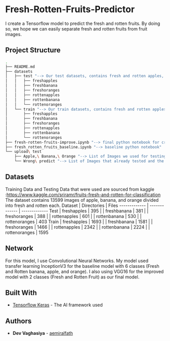 # Fresh-Rotten-Fruits-Predictor

I create a Tensorflow model to predict the fresh and rotten fruits. By doing so, we hope we can easily separate fresh and rotten fruits from fruit images.

## Project Structure
```bash
.
├── README.md
├── datasets
│   ├── test "--> Our test datasets, contains fresh and rotten apples, bananas, oranges"
│   │   ├── freshapples
│   │   ├── freshbanana
│   │   ├── freshoranges
│   │   ├── rottenapples
│   │   ├── rottenbanana
│   │   └── rottenoranges
│   └── train "--> Our train datasets, contains fresh and rotten apples, bananas, oranges"
│       ├── freshapples
│       ├── freshbanana
│       ├── freshoranges
│       ├── rottenapples
│       ├── rottenbanana
│       └── rottenoranges
├── fresh-rotten-fruits-improve.ipynb "--> final python notebook for creating our model"
├── fresh_rotten_fruits_baseline.ipynb "--> baseline python notebook"
└── upload\ test
    ├── Apple,\ Banana,\ Orange "--> List of Images we used for testing the model"
    └── Wrong\ predict "--> List of Images that already tested and the model predict it wrong"
```

## Datasets
Training Data and Testing Data that were used are sourced from kaggle :https://www.kaggle.com/sriramr/fruits-fresh-and-rotten-for-classification <br/> The dataset contains 13599 images of apple, banana, and orange divided into fresh and rotten each.
Dataset       | Directories     | Files
------------- | -------------   | -------------
Test          | freshapples     | 395
|             | freshbanana     | 381
|             | freshoranges    | 388
|             | rottenapples    | 601
|             | rottenbanana    | 530
|             | rottenoranges   | 403
Train         | freshapples     | 1693
|             | freshbanana     | 1581
|             | freshoranges    | 1466
|             | rottenapples    | 2342
|             | rottenbanana    | 2224
|             | rottenoranges   | 1595



## Network
For this model, I use Convolutional Neural Networks. My model used transfer learning InceptionV3 for the baseline model with 6 classes (Fresh and Rotten banana, apple, and orange). I also using VGG16 for the improved model with 2 classes (Fresh and Rotten Fruit) as our final model.


## Built With
* [Tensorflow Keras](https://www.tensrflow.org) - The AI framework used

## Authors
* **Dev Vaghasiya**  - [aemiralfath](([https://github.com/Vaghasiya-Dev]))


